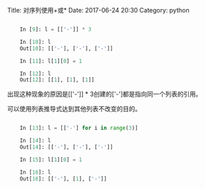Title: 对序列使用+或*
Date: 2017-06-24 20:30
Category: python

```python

    In [9]: l = [['-']] * 3

    In [10]: l
    Out[10]: [['-'], ['-'], ['-']]

    In [11]: l[1][0] = 1

    In [12]: l
    Out[12]: [[1], [1], [1]]

```

出现这种现象的原因是[['-']] * 3创建的['-']都是指向同一个列表的引用。

可以使用列表推导式达到其他列表不改变的目的。

```python

    In [13]: l = [['-'] for i in range(3)]

    In [14]: l
    Out[14]: [['-'], ['-'], ['-']]

    In [15]: l[1][0] = 1

    In [16]: l
    Out[16]: [['-'], [1], ['-']]

```


